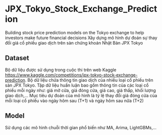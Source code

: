 # JPX_Tokyo_Stock_Exchange_Prediction
Building stock price prediction models on the Tokyo exchange to help investors make future financial decisions
Xây dựng mô hình dự đoán sự thay đổi giá cổ phiếu giao dịch trên sàn chứng khoán Nhật Bản JPX Tokyo
## Dataset
Bộ dữ liệu được sử dụng trong cuộc thi trên web Kaggle https://www.kaggle.com/competitions/jpx-tokyo-stock-exchange-prediction.
Bộ dữ liệu chứa thông tin giao dịch của nhiều loại cổ phiếu trên sàn JPX Tokyo.
Tập dữ liệu huấn luận bao gồm thông tin của các loại cổ phiếu mỗi ngày như: giá mở cửa, giá đóng cửa, giá cao, giá thấp, khối lượng giao dịch,...
Mục tiêu dự đoán của mô hình là tỷ lệ thay đổi giá đóng cửa của mỗi loại cổ phiếu vào ngày hôm sau (T+1) và ngày hôm sau nữa (T+2)
## Model
Sử dụng các mô hình chuỗi thời gian phổ biến như MA, Arima, LightGBMs,...
